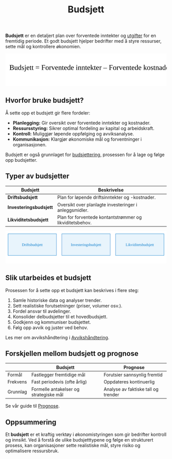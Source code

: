﻿---
title: "Budsjett"
seoTitle: "Budsjett"
description: '**Budsjett** er en detaljert plan over forventede inntekter og [utgifter](/blogs/regnskap/utgift "Utgift “ Komplett Guide til Utgifter i Norsk Regnskap") for ...'
---

**Budsjett** er en detaljert plan over forventede inntekter og [utgifter](/blogs/regnskap/utgift "Utgift “ Komplett Guide til Utgifter i Norsk Regnskap") for en fremtidig periode. Et godt budsjett hjelper bedrifter med å styre ressurser, sette mål og kontrollere økonomien.

![Budsjettformel](budsjett-formel.svg)

## Hvorfor bruke budsjett?

Å sette opp et budsjett gir flere fordeler:

* **Planlegging:** Gir oversikt over forventede inntekter og kostnader.
* **Ressursstyring:** Sikrer optimal fordeling av kapital og arbeidskraft.
* **Kontroll:** Muliggjør løpende oppfølging og avviksanalyse.
* **Kommunikasjon:** Klargjør økonomiske mål og forventninger i organisasjonen.

Budsjett er også grunnlaget for [budsjettering](/blogs/regnskap/hva-er-budsjettering "Hva er Budsjettering? Komplett Guide til Budsjettplanlegging for Bedrifter"), prosessen for å lage og følge opp budsjetter.

## Typer av budsjetter

| Budsjett               | Beskrivelse                                                   |
|------------------------|---------------------------------------------------------------|
| **Driftsbudsjett**     | Plan for løpende driftsinntekter og -kostnader.               |
| **Investeringsbudsjett** | Oversikt over planlagte investeringer i anleggsmidler.       |
| **Likviditetsbudsjett** | Plan for forventede kontantstrømmer og likviditetsbehov.      |

![Oversikt over budsjetttyper](budsjett-typer-oversikt.svg)

## Slik utarbeides et budsjett

Prosessen for å sette opp et budsjett kan beskrives i flere steg:

1. Samle historiske data og analyser trender.
2. Sett realistiske forutsetninger (priser, volumer osv.).
3. Fordel ansvar til avdelinger.
4. Konsolider delbudsjetter til et hovedbudsjett.
5. Godkjenn og kommuniser budsjettet.
6. Følg opp avvik og juster ved behov.

Les mer om avvikshåndtering i [Avvikshåndtering](/blogs/regnskap/hva-er-avvikshåndtering "Hva er Avvikshåndtering i Regnskap? Prosess, Metoder og Beste Praksis").

## Forskjellen mellom budsjett og prognose

|                      | **Budsjett**                                                  | **Prognose**                                                    |
|----------------------|---------------------------------------------------------------|-----------------------------------------------------------------|
| Formål               | Fastlegger fremtidige mål                                      | Forutsier sannsynlig fremtid                                     |
| Frekvens             | Fast periodevis (ofte årlig)                                   | Oppdateres kontinuerlig                                         |
| Grunnlag             | Formelle antakelser og strategiske mål                         | Analyse av faktiske tall og trender                              |

Se vår guide til [Prognose](/blogs/regnskap/hva-er-prognose "Hva er Prognose? Komplett Guide til Prognoseplanlegging").

## Oppsummering

Et **budsjett** er et kraftig verktøy i økonomistyringen som gir bedrifter kontroll og innsikt. Ved å forstå de ulike budsjetttypene og følge en strukturert prosess, kan organisasjoner sette realistiske mål, styre risiko og optimalisere ressursbruk.












